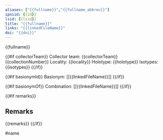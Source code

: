 ```yaml
---
aliases: ["{{fullname}}","{{fullname_abbrev}}"]
ipniid: {{id}}
lsid: {{lsid}}
title: "{{fullname}}"
links: "{{linkedFileName}}"
doi: "{{doi}}"
---
```


{{fullname}}

{{#if collectorTeam}}
Collector team: {{collectorTeam}} {{collectionNumber}}
Locality: {{locality}}
Holotype: {{holotype}}
Isotypes: {{isotypes}}
{{/if}}

{{#if basionymId}}
Basionym: [[{{linkedFileName}}]]
{{/if}}

{{#if basionymOf}}
Combination: [[{{linkedFileName}}]]
{{/if}}

{{#if remarks}}
## Remarks
{{remarks}}
{{/if}}

#name